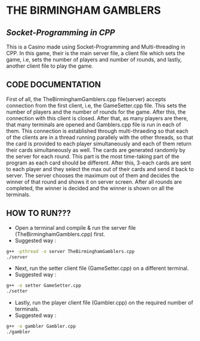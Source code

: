 # THE BIRMINGHAM GAMBLERS
## _Socket-Programming in CPP_

This is a Casino made using Socket-Programming and Multi-threading in CPP. In this game, their is the main server file, a client file which sets the game, i.e, sets the number of players and number of rounds, and lastly, another client file to play the game. 

## CODE DOCUMENTATION

First of all, the TheBirminghamGamblers.cpp file(server) accepts connection from the first client, i.e, the GameSetter.cpp file. This sets the number of players and the number of rounds for the game. After this, the connection with this client is closed. After that, as many players are there, that many terminals are opened and Gamblers.cpp file is run in each of them. This connection is established through multi-thraeding so that each of the clients are in a thread running parallely with the other threads, so that the card is provided to each player simultaneously and each of them return their cards simultaneously as well. The cards are generated randomly by the server for each round. This part is the most time-taking part of the program as each card should be different. After this, 3-each cards are sent to each player and they select the max out of their cards and send it back to server. The server chooses the maximum out of them and decides the winner of that round and shows it on server screen. After all rounds are completed, the winner is decided and the winner is shown on all the terminals.

## HOW TO RUN???

- Open a terminal and compile & run the server file (TheBirminghamGamblers.cpp) first.
- Suggested way : 
```sh
g++ -pthread -o server TheBirminghamGamblers.cpp
./server
```
- Next, run the setter client file (GameSetter.cpp) on a different terminal.
- Suggested way : 
```sh
g++ -o setter GameSetter.cpp
./setter
```
- Lastly, run the player client file (Gambler.cpp) on the required number of terminals.
- Suggested way : 
```sh
g++ -o gambler Gambler.cpp
./gambler
```
